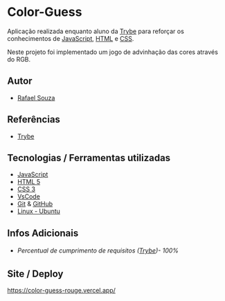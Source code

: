 # Color-Guess

Aplicação realizada enquanto aluno da [Trybe](https://www.betrybe.com/) para reforçar os conhecimentos de [JavaScript](https://www.javascript.com/), [HTML](https://html.com/) e [CSS](https://www.w3.org/Style/CSS/Overview.en.html).

Neste projeto foi implementado um jogo de advinhação das cores através do RGB.

## Autor

- [Rafael Souza](https://github.com/Rafael-Souza-97)

## Referências

 - [Trybe](https://www.betrybe.com/)

## Tecnologias / Ferramentas utilizadas

- [JavaScript](https://www.javascript.com/)
- [HTML 5](https://html.com/)
- [CSS 3](https://www.w3.org/Style/CSS/Overview.en.html)
- [VsCode](https://code.visualstudio.com/)
- [Git](https://git-scm.com/) & [GitHub](https://github.com/)
- [Linux - Ubuntu](https://ubuntu.com/)

## Infos Adicionais

- ###### Percentual de cumprimento de requisitos ([Trybe](https://www.betrybe.com/))- 100%

## Site / Deploy

https://color-guess-rouge.vercel.app/
